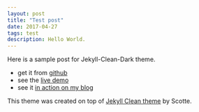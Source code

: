 ```yaml
---
layout: post
title: "Test post"
date: 2017-04-27
tags: test
description: Hello World.
---
```


Here is a sample post for Jekyll-Clean-Dark theme.

* get it from [github](https://github.com/streetturtle/jekyll-clean-dark)
* see the [live demo](http://pavelmakhov.com/jekyll-clean-dark)
* see it [in action on my blog](http://pavelmakhov.com)

This theme was created on top of [Jekyll Clean theme](https://scotte.github.io) by Scotte.
